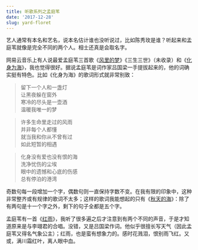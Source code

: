 ```yaml
---
title: 听歌系列之孟庭苇
date: '2017-12-28'
slug: yard-floret
---
```


艺人通常有本名和艺名，说本名估计谁也没听说过，比如陈秀玫是谁？听起来和孟庭苇就像是完全不同的两个人。相士还真是会取名字。

网易云音乐上有人说最爱孟庭苇三首歌《[风里的梦](http://music.163.com/#/m/song?id=276722)》《三生三世》（未收录）和《[化身为海](http://music.163.com/#/m/song?id=276727)》，我也觉得很好。据说孟庭苇是词作家吕国梁一手提拔起来的，他的词确实挺有特色。比如《化身为海》的歌词形式就非常别致：

> 留下一个人和一盏灯  
让黑夜躲在窗外  
寒冷的尽头是一壶酒  
温暖我唯一的梦

> 许多生命里走过的风雨  
并非每个人都懂  
就当我和你从不曾有过  
如此短暂的相遇

> 化身没有爱也没有恨的海  
洗净忧伤的尘埃  
眼中的遗憾和心底的伤感  
总有停泊的港湾

奇数句每一段增加一个字，偶数句则一直保持字数不变。在我有限的印象中，这种非常整齐或有规律的歌词不太多；这样的歌词我能想起的只有《[秋天的海](http://music.163.com/#/m/song?id=288003)》：除了有两句是十一个字之外，剩下的句子全都是五个字。

孟庭苇有一首《[红雨](http://music.163.com/#/m/song?id=276490)》，我听了很多遍之后才注意到有两个不同的声音，于是才知道原来是与李翊君的合唱。没错，又是吕国梁作词。他似乎很擅长写天气（因此孟庭苇又得名气象公主）；红雨，也是蛮有想象力的。感时花溅泪，恨别雨飞红。又或，满川霜红叶，离人眼中血。
